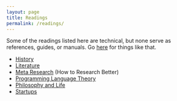 ```yaml
---
layout: page
title: Readings
permalink: /readings/
---
```


Some of the readings listed here are technical, but none serve as references, guides, or manuals. Go [here](/resources) for things like that.

* [History](/history-readings)
* [Literature](/lit-readings)
* [Meta Research](/meta-research-readings) (How to Research Better)
* [Programming Language Theory](/pl-readings)
* [Philosophy and Life](/philosophy-readings)
* [Startups](/startups-readings)